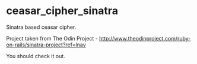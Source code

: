 # ceasar_cipher_sinatra

Sinatra based ceasar cipher.

Project taken from The Odin Project - http://www.theodinproject.com/ruby-on-rails/sinatra-project?ref=lnav

You should check it out.
